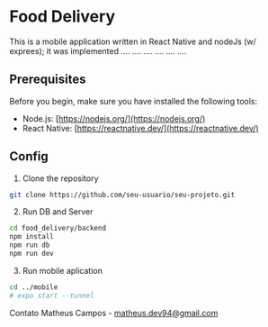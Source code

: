 # Food Delivery
This is a mobile application written in React Native and nodeJs (w/ exprees); 
it was implemented ....
....
....
....
....
....

## Prerequisites
Before you begin, make sure you have installed the following tools:

- Node.js: [https://nodejs.org/](https://nodejs.org/)
- React Native: [https://reactnative.dev/](https://reactnative.dev/)

## Config

1. Clone the repository
```bash
git clone https://github.com/seu-usuario/seu-projeto.git
```

2. Run DB and Server
```bash
cd food_delivery/backend
npm install
npm run db
npm run dev
```

3. Run mobile aplication
```bash
cd ../mobile
# expo start --tunnel 
```
Contato
Matheus Campos - matheus.dev94@gmail.com